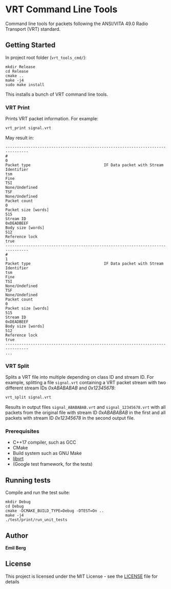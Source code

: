 # VRT Command Line Tools

Command line tools for packets following the ANSI/VITA 49.0 Radio Transport (VRT) standard.

## Getting Started

In project root folder (`vrt_tools_cmd/`):
```
mkdir Release
cd Release
cmake ..
make -j4
sudo make install
```

This installs a bunch of VRT command line tools.

### VRT Print

Prints VRT packet information. For example: 
```bash
vrt_print signal.vrt
```
May result in:
```
--------------------------------------------------------------------------------
#                                                                              0
Packet type                                IF Data packet with Stream Identifier
tsm                                                                         Fine
TSI                                                               None/Undefined
TSF                                                               None/Undefined
Packet count                                                                   0
Packet size [words]                                                          515
Stream ID                                                             0xDEADBEEF
Body size [words]                                                            512
Reference lock                                                              true
--------------------------------------------------------------------------------
#                                                                              1
Packet type                                IF Data packet with Stream Identifier
tsm                                                                         Fine
TSI                                                               None/Undefined
TSF                                                               None/Undefined
Packet count                                                                   0
Packet size [words]                                                          515
Stream ID                                                             0xDEADBEEF
Body size [words]                                                            512
Reference lock                                                              true
--------------------------------------------------------------------------------
...
```

### VRT Split

Splits a VRT file into multiple depending on class ID and stream ID. For example, splitting a file `signal.vrt` containing a VRT packet stream with two different stream IDs *0xABABABAB* and *0x12345678*:
```bash
vrt_split signal.vrt
```
Results in output files `signal_ABABABAB.vrt` and `signal_12345678.vrt` with all packets from the original file with stream ID *0xABABABAB* in the first and all packets with stream ID *0x12345678* in the second output file.

### Prerequisites

* C++17 compiler, such as GCC
* CMake
* Build system such as GNU Make
* [libvrt](https://github.com/ember91/libvrt)
* (Google test framework, for the tests)

## Running tests

Compile and run the test suite:
```
mkdir Debug
cd Debug
cmake -DCMAKE_BUILD_TYPE=Debug -DTEST=On ..
make -j4
./test/print/run_unit_tests
```

## Author

**Emil Berg**

## License

This project is licensed under the MIT License - see the [LICENSE](LICENSE) file for details
